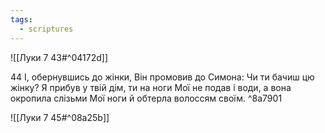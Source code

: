 ```yaml
---
tags:
  - scriptures
---
```


![[Луки 7 43#^04172d]]

44 І, обернувшись до жінки, Він промовив до Симона: Чи ти бачиш цю жінку? Я прибув у твій дім, ти на ноги Мої не подав і води, а вона окропила слізьми Мої ноги й обтерла волоссям своїм. ^8a7901

![[Луки 7 45#^08a25b]]